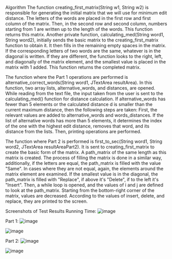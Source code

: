 Algorithm
The function creating_first_matrix(String w1, String w2) is responsible for generating the initial matrix that we will use for minimum edit distance. The letters of the words are placed in the first row and first column of the matrix. Then, in the second row and second column, numbers starting from 1 are written up to the length of the words. This function returns this matrix. 
Another private function, calculating_med(String word1, String word2), initially sends the basic matrix to the creating_first_matrix function to obtain it. It then fills in the remaining empty spaces in the matrix. If the corresponding letters of two words are the same, whatever is in the diagonal is written. If they are different, the function looks to the right, left, and diagonally of the matrix element, and the smallest value is placed in the matrix with 1 added. This function returns the completed matrix.

The function where the Part 1 operations are performed is alternative_correct_words(String word1, JTextArea resultArea). In this function, two array lists, alternative_words, and distances, are opened. While reading from the text file, the input taken from the user is sent to the calculating_med() function for distance calculation. If alternative_words has fewer than 5 elements or the calculated distance d is smaller than the current maximum distance, then the following steps are taken: First, the relevant values are added to alternative_words and words_distances. If the list of alternative words has more than 5 elements, it determines the index of the one with the highest edit distance, removes that word, and its distance from the lists. Then, printing operations are performed.

The function where Part 2 is performed is first_to_sec(String word1, String word2, JTextArea resultAreaPart2). It is sent to creating_first_matrix to create the basic form of the matrix. A path_matrix of the same length as this matrix is created. The process of filling the matrix is done in a similar way, additionally, if the letters are equal, the path_matrix is filled with the value "Same". In cases where they are not equal, again, the elements around the matrix element are examined. If the smallest value is in the diagonal, the path_matrix is filled with "Replace", if above it's "Delete", if to the left it's "Insert". Then, a while loop is opened, and the values of i and j are defined to look at the path_matrix. Starting from the bottom-right corner of the matrix, values are decreased. According to the values of insert, delete, and replace, they are printed to the screen.




Screenshots of Test Results
Running Time:
 ![image](https://github.com/alptug01/minumum_edit_distance/assets/102905961/36a15f56-1130-4d2a-bafc-4e749a06e004)

Part 1:
 ![image](https://github.com/alptug01/minumum_edit_distance/assets/102905961/86b17824-2150-46a3-9b7e-e0deb512bacc)

![image](https://github.com/alptug01/minumum_edit_distance/assets/102905961/321bda54-cd3f-4260-9cca-ddb6a01c717b)

 

 

 

 

Part 2:
 ![image](https://github.com/alptug01/minumum_edit_distance/assets/102905961/ef056c87-a5a4-4cd7-b018-f1571a5a6b30)

 ![image](https://github.com/alptug01/minumum_edit_distance/assets/102905961/d80483ba-9c97-42e0-b26c-ad243bf52667)


 



